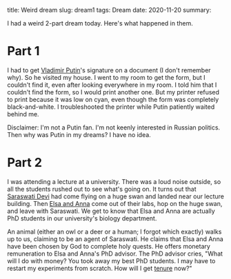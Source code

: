 title: Weird dream
slug: dream1
tags: Dream
date: 2020-11-20
summary:


I had a weird 2-part dream today. Here's what happened in them.

# Part 1

I had to get
[Vladimir Putin](https://en.wikipedia.org/wiki/Vladimir_Putin)'s signature
on a document (I don't remember why). So he visited my house.
I went to my room to get the form, but I couldn't find it,
even after looking everywhere in my room.
I told him that I couldn't find the form, so I would print another one.
But my printer refused to print because it was low on cyan,
even though the form was completely black-and-white.
I troubleshooted the printer while Putin patiently waited behind me.

Disclaimer: I'm not a Putin fan. I'm not keenly interested in Russian politics.
Then why was Putin in my dreams? I have no idea.

# Part 2

I was attending a lecture at a university.
There was a loud noise outside, so all the students rushed out to see what's going on.
It turns out that [Saraswati Devi](https://en.wikipedia.org/wiki/Saraswati) had
come flying on a huge swan and landed near our lecture building.
Then <a href="https://en.wikipedia.org/wiki/Frozen_(2013_film)">Elsa and Anna</a>
come out of their labs, hop on the huge swan, and leave with Saraswati.
We get to know that Elsa and Anna are actually PhD students in our university's
biology department.

An animal (either an owl or a deer or a human; I forgot which exactly)
walks up to us, claiming to be an agent of Saraswati.
He claims that Elsa and Anna have been chosen by God to complete holy quests.
He offers monetary remuneration to Elsa and Anna's PhD advisor.
The PhD advisor cries, "What will I do with money? You took away my best PhD students.
I may have to restart my experiments from scratch. How will I get
[tenure](https://en.wikipedia.org/wiki/Academic_tenure) now?"
